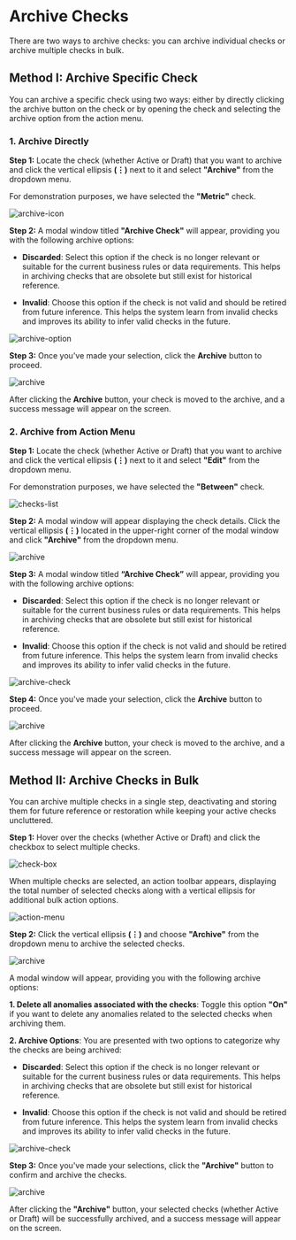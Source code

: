 # Archive Checks

There are two ways to archive checks: you can archive individual checks or archive multiple checks in bulk.

## Method I: Archive Specific Check

You can archive a specific check using two ways: either by directly clicking the archive button on the check or by opening the check and selecting the archive option from the action menu.

### 1. Archive Directly

**Step 1:** Locate the check (whether Active or Draft) that you want to archive and click the vertical ellipsis **(⋮)** next to it and select **"Archive"** from the dropdown menu.

For demonstration purposes, we have selected the **"Metric"** check.

![archive-icon](../assets/datastore-checks/archive-check/archive-icon-light-30.png)

**Step 2:** A modal window titled **"Archive Check"** will appear, providing you with the following archive options:

* **Discarded**: Select this option if the check is no longer relevant or suitable for the current business rules or data requirements. This helps in archiving checks that are obsolete but still exist for historical reference.

* **Invalid**: Choose this option if the check is not valid and should be retired from future inference. This helps the system learn from invalid checks and improves its ability to infer valid checks in the future.

![archive-option](../assets/datastore-checks/archive-check/archive-option-light-31.png)

**Step 3:** Once you've made your selection, click the **Archive** button to proceed.

![archive](../assets/datastore-checks/archive-check/archive-light-32.png)

After clicking the **Archive** button, your check is moved to the archive, and a success message will appear on the screen.

### 2. Archive from Action Menu

**Step 1:** Locate the check (whether Active or Draft) that you want to archive and click the vertical ellipsis **(⋮)** next to it and select **"Edit"** from the dropdown menu.

For demonstration purposes, we have selected the **"Between"** check.

![checks-list](../assets/datastore-checks/archive-check/checks-list-light-34.png)

**Step 2:** A modal window will appear displaying the check details. Click the vertical ellipsis **(⋮)** located in the upper-right corner of the modal window and click **"Archive"** from the dropdown menu.

![archive](../assets/datastore-checks/archive-check/archive-light-35.png)

**Step 3:** A modal window titled **“Archive Check”** will appear, providing you with the following archive options:

* **Discarded**: Select this option if the check is no longer relevant or suitable for the current business rules or data requirements. This helps in archiving checks that are obsolete but still exist for historical reference.

* **Invalid**: Choose this option if the check is not valid and should be retired from future inference. This helps the system learn from invalid checks and improves its ability to infer valid checks in the future.

![archive-check](../assets/datastore-checks/archive-check/archive-check-light-36.png)

**Step 4:** Once you've made your selection, click the **Archive** button to proceed.

![archive](../assets/datastore-checks/archive-check/archive-light-37.png)

After clicking the **Archive** button, your check is moved to the archive, and a success message will appear on the screen.

## Method II: Archive Checks in Bulk

You can archive multiple checks in a single step, deactivating and storing them for future reference or restoration while keeping your active checks uncluttered.

**Step 1:** Hover over the checks (whether Active or Draft) and click the checkbox to select multiple checks.

![check-box](../assets/datastore-checks/archive-check/edit-check-light-59.png)

When multiple checks are selected, an action toolbar appears, displaying the total number of selected checks along with a vertical ellipsis for additional bulk action options.

![action-menu](../assets/datastore-checks/archive-check/action-menu-light-40.png)

**Step 2:** Click the vertical ellipsis **(⋮)** and choose **"Archive"** from the dropdown menu to archive the selected checks.

![archive](../assets/datastore-checks/archive-check/archive-light-41.png)

A modal window will appear, providing you with the following archive options:

**1. Delete all anomalies associated with the checks**: Toggle this option **"On"** if you want to delete any anomalies related to the selected checks when archiving them.

**2. Archive Options**: You are presented with two options to categorize why the checks are being archived:

* **Discarded**: Select this option if the check is no longer relevant or suitable for the current business rules or data requirements. This helps in archiving checks that are obsolete but still exist for historical reference.

* **Invalid**: Choose this option if the check is not valid and should be retired from future inference. This helps the system learn from invalid checks and improves its ability to infer valid checks in the future.

![archive-check](../assets/datastore-checks/archive-check/archive-check-light-42.png)

**Step 3:** Once you've made your selections, click the **"Archive"** button to confirm and archive the checks.  

![archive](../assets/datastore-checks/archive-check/archive-light-43.png)

After clicking the **"Archive"** button, your selected checks (whether Active or Draft) will be successfully archived, and a success message will appear on the screen.